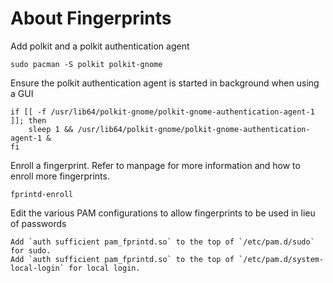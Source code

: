 # About Fingerprints

Add polkit and a polkit authentication agent

    sudo pacman -S polkit polkit-gnome

Ensure the polkit authentication agent is started in background when using a GUI

    if [[ -f /usr/lib64/polkit-gnome/polkit-gnome-authentication-agent-1 ]]; then
        sleep 1 && /usr/lib64/polkit-gnome/polkit-gnome-authentication-agent-1 &
    fi

Enroll a fingerprint. Refer to manpage for more information and how to enroll more fingerprints.

    fprintd-enroll

Edit the various PAM configurations to allow fingerprints to be used in lieu of passwords

    Add `auth sufficient pam_fprintd.so` to the top of `/etc/pam.d/sudo` for sudo.
    Add `auth sufficient pam_fprintd.so` to the top of `/etc/pam.d/system-local-login` for local login.
